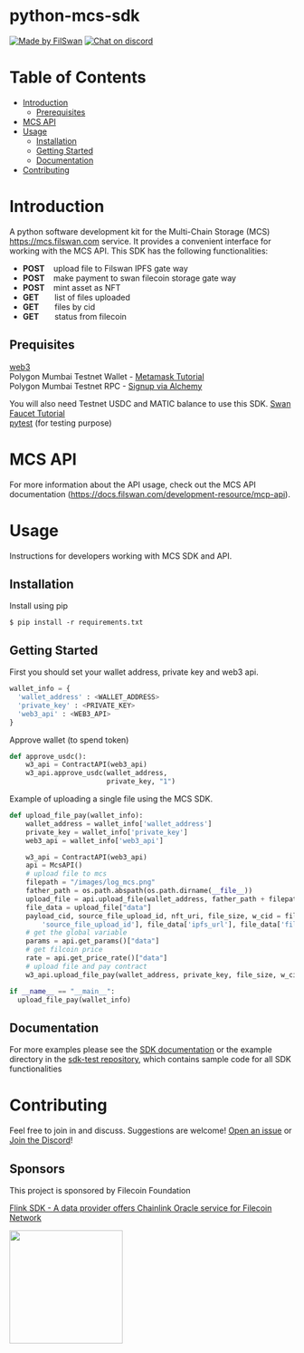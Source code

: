 # python-mcs-sdk

[![Made by FilSwan](https://img.shields.io/badge/made%20by-FilSwan-green.svg)](https://www.filswan.com/)
[![Chat on discord](https://img.shields.io/badge/join%20-discord-brightgreen.svg)](https://discord.com/invite/KKGhy8ZqzK)

# Table of Contents <!-- omit in toc -->

- [Introduction](#introduction)
  - [Prerequisites](#prerequisites)
- [MCS API](#mcs-api)
- [Usage](#usage)
  - [Installation](#installation)
  - [Getting Started](#getting-started)
  - [Documentation](#documentation)
- [Contributing](#contributing)

# Introduction

A python software development kit for the Multi-Chain Storage (MCS) https://mcs.filswan.com service. It provides a convenient interface for working with the MCS API. This SDK has the following functionalities:

- **POST**    upload file to Filswan IPFS gate way
- **POST**    make payment to swan filecoin storage gate way
- **POST**    mint asset as NFT
- **GET**       list of files uploaded
- **GET**       files by cid
- **GET**       status from filecoin

## Prequisites

[web3](https://pypi.org/project/web3/) \
Polygon Mumbai Testnet Wallet - [Metamask Tutorial](https://docs.filswan.com/getting-started/beginner-walkthrough/public-testnet/setup-metamask) \
Polygon Mumbai Testnet RPC - [Signup via Alchemy](https://www.alchemy.com/)

You will also need Testnet USDC and MATIC balance to use this SDK. [Swan Faucet Tutorial](https://docs.filswan.com/development-resource/swan-token-contract/acquire-testnet-usdc-and-matic-tokens) \
[pytest](https://docs.pytest.org/en/7.1.x/) (for testing purpose)

# MCS API

For more information about the API usage, check out the MCS API documentation (https://docs.filswan.com/development-resource/mcp-api).

# Usage

Instructions for developers working with MCS SDK and API.

## Installation

Install using pip
```
$ pip install -r requirements.txt
```

## Getting Started

First you should set your wallet address, private key and web3 api.

```python
wallet_info = {
  'wallet_address' : <WALLET_ADDRESS>
  'private_key' : <PRIVATE_KEY>
  'web3_api' : <WEB3_API>
}
```

Approve wallet (to spend token)

```python
def approve_usdc():
    w3_api = ContractAPI(web3_api)
    w3_api.approve_usdc(wallet_address,
                        private_key, "1")
```

Example of uploading a single file using the MCS SDK.

```python
def upload_file_pay(wallet_info):
    wallet_address = wallet_info['wallet_address']
    private_key = wallet_info['private_key']
    web3_api = wallet_info['web3_api']

    w3_api = ContractAPI(web3_api)
    api = McsAPI()
    # upload file to mcs
    filepath = "/images/log_mcs.png"
    father_path = os.path.abspath(os.path.dirname(__file__))
    upload_file = api.upload_file(wallet_address, father_path + filepath)
    file_data = upload_file["data"]
    payload_cid, source_file_upload_id, nft_uri, file_size, w_cid = file_data['payload_cid'], file_data[
        'source_file_upload_id'], file_data['ipfs_url'], file_data['file_size'], file_data['w_cid']
    # get the global variable
    params = api.get_params()["data"]
    # get filcoin price
    rate = api.get_price_rate()["data"]
    # upload file and pay contract
    w3_api.upload_file_pay(wallet_address, private_key, file_size, w_cid, rate, params)

if __name__ == "__main__":
  upload_file_pay(wallet_info)
```

## Documentation

For more examples please see the [SDK documentation](https://docs.filswan.com/multi-chain-storage/developer-quickstart/sdk) or the example directory in the [sdk-test repository](https://github.com/filswan/python-mcs-sdk/tree/main/test), which contains sample code for all SDK functionalities

# Contributing

Feel free to join in and discuss. Suggestions are welcome! [Open an issue](https://github.com/filswan/python-mcs-sdk/issues) or [Join the Discord](https://discord.com/invite/KKGhy8ZqzK)!

## Sponsors

This project is sponsored by Filecoin Foundation

[Flink SDK - A data provider offers Chainlink Oracle service for Filecoin Network ](https://github.com/filecoin-project/devgrants/issues/463)

<img src="https://github.com/filswan/flink/blob/main/filecoin.png" width="200">
